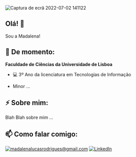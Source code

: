 <!-- Banner -->
<!-- ![banner](https://user-images.githubusercontent.com/108576457/177002304-8dbf7ce7-092a-45cc-b2b4-3cce5c49d3e6.png) -->
![Captura de ecrã 2022-07-02 141122](https://user-images.githubusercontent.com/108576457/177002329-d8d5690d-e811-4f1f-add8-3d1207a9036f.jpg)

<!-- Presentation -->
<h2>Olá! 👋</h2>
Sou a Madalena!

<h2>📌 De momento: </h2>

__Faculdade de Ciências da Universidade de Lisboa__

- 💻 3º Ano da licenciatura em Tecnologias de Informação
<!-- - 🧬 Minor em Biologia -->
- Minor ...

<!-- About me -->
<h2>⚡ Sobre mim:</h2>

Blah Blah sobre mim ...

<!-- - Email institucional: fc55853@alunos.fc.ul.pt -->
 
 <!-- Contacts -->
<h2>📫 Como falar comigo:</h2>

<a href="mailto:madalenalucasrodrigues@gmail.com">![madalenalucasrodrigues@gmail.com](https://img.shields.io/badge/Gmail-D14836?style=for-the-badge&logo=gmail&logoColor=white)</a> 
<a href="">![LinkedIn](https://img.shields.io/badge/LinkedIn-0077B5?style=for-the-badge&logo=linkedin&logoColor=white)</a>
